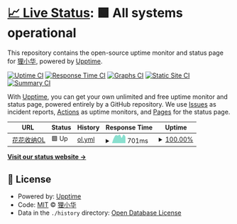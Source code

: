# [📈 Live Status](https://huage2580.github.io/watchdog_for_website): <!--live status--> **🟩 All systems operational**

This repository contains the open-source uptime monitor and status page for [狸小华](https://huage2580.github.io/watchdog_for_website), powered by [Upptime](https://github.com/upptime/upptime).

[![Uptime CI](https://github.com/huage2580/watchdog_for_website/workflows/Uptime%20CI/badge.svg)](https://github.com/huage2580/watchdog_for_website/actions?query=workflow%3A%22Uptime+CI%22)
[![Response Time CI](https://github.com/huage2580/watchdog_for_website/workflows/Response%20Time%20CI/badge.svg)](https://github.com/huage2580/watchdog_for_website/actions?query=workflow%3A%22Response+Time+CI%22)
[![Graphs CI](https://github.com/huage2580/watchdog_for_website/workflows/Graphs%20CI/badge.svg)](https://github.com/huage2580/watchdog_for_website/actions?query=workflow%3A%22Graphs+CI%22)
[![Static Site CI](https://github.com/huage2580/watchdog_for_website/workflows/Static%20Site%20CI/badge.svg)](https://github.com/huage2580/watchdog_for_website/actions?query=workflow%3A%22Static+Site+CI%22)
[![Summary CI](https://github.com/huage2580/watchdog_for_website/workflows/Summary%20CI/badge.svg)](https://github.com/huage2580/watchdog_for_website/actions?query=workflow%3A%22Summary+CI%22)

With [Upptime](https://upptime.js.org), you can get your own unlimited and free uptime monitor and status page, powered entirely by a GitHub repository. We use [Issues](https://github.com/huage2580/watchdog_for_website/issues) as incident reports, [Actions](https://github.com/huage2580/watchdog_for_website/actions) as uptime monitors, and [Pages](https://huage2580.github.io/watchdog_for_website) for the status page.

<!--start: status pages-->
<!-- This summary is generated by Upptime (https://github.com/upptime/upptime) -->
<!-- Do not edit this manually, your changes will be overwritten -->
<!-- prettier-ignore -->
| URL | Status | History | Response Time | Uptime |
| --- | ------ | ------- | ------------- | ------ |
| <img alt="" src="https://icons.duckduckgo.com/ip3/api.master2app.com.ico" height="13"> [花花收纳OL](https://api.master2app.com/ping/pong) | 🟩 Up | [ol.yml](https://github.com/huage2580/watchdog_for_website/commits/HEAD/history/ol.yml) | <details><summary><img alt="Response time graph" src="./graphs/ol/response-time-week.png" height="20"> 701ms</summary><br><a href="https://huage2580.github.io/watchdog_for_website/history/ol"><img alt="Response time 742" src="https://img.shields.io/endpoint?url=https%3A%2F%2Fraw.githubusercontent.com%2Fhuage2580%2Fwatchdog_for_website%2FHEAD%2Fapi%2Fol%2Fresponse-time.json"></a><br><a href="https://huage2580.github.io/watchdog_for_website/history/ol"><img alt="24-hour response time 641" src="https://img.shields.io/endpoint?url=https%3A%2F%2Fraw.githubusercontent.com%2Fhuage2580%2Fwatchdog_for_website%2FHEAD%2Fapi%2Fol%2Fresponse-time-day.json"></a><br><a href="https://huage2580.github.io/watchdog_for_website/history/ol"><img alt="7-day response time 701" src="https://img.shields.io/endpoint?url=https%3A%2F%2Fraw.githubusercontent.com%2Fhuage2580%2Fwatchdog_for_website%2FHEAD%2Fapi%2Fol%2Fresponse-time-week.json"></a><br><a href="https://huage2580.github.io/watchdog_for_website/history/ol"><img alt="30-day response time 691" src="https://img.shields.io/endpoint?url=https%3A%2F%2Fraw.githubusercontent.com%2Fhuage2580%2Fwatchdog_for_website%2FHEAD%2Fapi%2Fol%2Fresponse-time-month.json"></a><br><a href="https://huage2580.github.io/watchdog_for_website/history/ol"><img alt="1-year response time 742" src="https://img.shields.io/endpoint?url=https%3A%2F%2Fraw.githubusercontent.com%2Fhuage2580%2Fwatchdog_for_website%2FHEAD%2Fapi%2Fol%2Fresponse-time-year.json"></a></details> | <details><summary><a href="https://huage2580.github.io/watchdog_for_website/history/ol">100.00%</a></summary><a href="https://huage2580.github.io/watchdog_for_website/history/ol"><img alt="All-time uptime 100.00%" src="https://img.shields.io/endpoint?url=https%3A%2F%2Fraw.githubusercontent.com%2Fhuage2580%2Fwatchdog_for_website%2FHEAD%2Fapi%2Fol%2Fuptime.json"></a><br><a href="https://huage2580.github.io/watchdog_for_website/history/ol"><img alt="24-hour uptime 100.00%" src="https://img.shields.io/endpoint?url=https%3A%2F%2Fraw.githubusercontent.com%2Fhuage2580%2Fwatchdog_for_website%2FHEAD%2Fapi%2Fol%2Fuptime-day.json"></a><br><a href="https://huage2580.github.io/watchdog_for_website/history/ol"><img alt="7-day uptime 100.00%" src="https://img.shields.io/endpoint?url=https%3A%2F%2Fraw.githubusercontent.com%2Fhuage2580%2Fwatchdog_for_website%2FHEAD%2Fapi%2Fol%2Fuptime-week.json"></a><br><a href="https://huage2580.github.io/watchdog_for_website/history/ol"><img alt="30-day uptime 100.00%" src="https://img.shields.io/endpoint?url=https%3A%2F%2Fraw.githubusercontent.com%2Fhuage2580%2Fwatchdog_for_website%2FHEAD%2Fapi%2Fol%2Fuptime-month.json"></a><br><a href="https://huage2580.github.io/watchdog_for_website/history/ol"><img alt="1-year uptime 100.00%" src="https://img.shields.io/endpoint?url=https%3A%2F%2Fraw.githubusercontent.com%2Fhuage2580%2Fwatchdog_for_website%2FHEAD%2Fapi%2Fol%2Fuptime-year.json"></a></details>

<!--end: status pages-->

[**Visit our status website →**](https://huage2580.github.io/watchdog_for_website)

## 📄 License

- Powered by: [Upptime](https://github.com/upptime/upptime)
- Code: [MIT](./LICENSE) © [狸小华](https://huage2580.github.io/watchdog_for_website)
- Data in the `./history` directory: [Open Database License](https://opendatacommons.org/licenses/odbl/1-0/)
